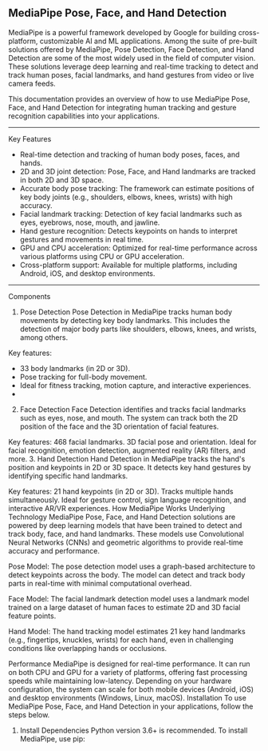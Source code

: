 ## MediaPipe Pose, Face, and Hand Detection


MediaPipe is a powerful framework developed by Google for building cross-platform, customizable AI and ML applications. Among the suite of pre-built solutions offered by MediaPipe, Pose Detection, Face Detection, and Hand Detection are some of the most widely used in the field of computer vision. These solutions leverage deep learning and real-time tracking to detect and track human poses, facial landmarks, and hand gestures from video or live camera feeds.

This documentation provides an overview of how to use MediaPipe Pose, Face, and Hand Detection for integrating human tracking and gesture recognition capabilities into your applications.
___
Key Features
- Real-time detection and tracking of human body poses, faces, and hands.
- 2D and 3D joint detection: Pose, Face, and Hand landmarks are tracked in both 2D and 3D space.
- Accurate body pose tracking: The framework can estimate positions of key body joints (e.g., shoulders, elbows, knees, wrists) with high accuracy.
- Facial landmark tracking: Detection of key facial landmarks such as eyes, eyebrows, nose, mouth, and jawline.
- Hand gesture recognition: Detects keypoints on hands to interpret gestures and movements in real time.
- GPU and CPU acceleration: Optimized for real-time performance across various platforms using CPU or GPU acceleration.
- Cross-platform support: Available for multiple platforms, including Android, iOS, and desktop environments.
___
Components
1. Pose Detection
Pose Detection in MediaPipe tracks human body movements by detecting key body landmarks. This includes the detection of major body parts like shoulders, elbows, knees, and wrists, among others.

Key features:
- 33 body landmarks (in 2D or 3D).
- Pose tracking for full-body movement.
- Ideal for fitness tracking, motion capture, and interactive experiences.
- 
2. Face Detection
Face Detection identifies and tracks facial landmarks such as eyes, nose, and mouth. The system can track both the 2D position of the face and the 3D orientation of facial features.

Key features:
468 facial landmarks.
3D facial pose and orientation.
Ideal for facial recognition, emotion detection, augmented reality (AR) filters, and more.
3. Hand Detection
Hand Detection in MediaPipe tracks the hand's position and keypoints in 2D or 3D space. It detects key hand gestures by identifying specific hand landmarks.

Key features:
21 hand keypoints (in 2D or 3D).
Tracks multiple hands simultaneously.
Ideal for gesture control, sign language recognition, and interactive AR/VR experiences.
How MediaPipe Works
Underlying Technology
MediaPipe Pose, Face, and Hand Detection solutions are powered by deep learning models that have been trained to detect and track body, face, and hand landmarks. These models use Convolutional Neural Networks (CNNs) and geometric algorithms to provide real-time accuracy and performance.

Pose Model: The pose detection model uses a graph-based architecture to detect keypoints across the body. The model can detect and track body parts in real-time with minimal computational overhead.

Face Model: The facial landmark detection model uses a landmark model trained on a large dataset of human faces to estimate 2D and 3D facial feature points.

Hand Model: The hand tracking model estimates 21 key hand landmarks (e.g., fingertips, knuckles, wrists) for each hand, even in challenging conditions like overlapping hands or occlusions.

Performance
MediaPipe is designed for real-time performance. It can run on both CPU and GPU for a variety of platforms, offering fast processing speeds while maintaining low-latency.
Depending on your hardware configuration, the system can scale for both mobile devices (Android, iOS) and desktop environments (Windows, Linux, macOS).
Installation
To use MediaPipe Pose, Face, and Hand Detection in your applications, follow the steps below.

1. Install Dependencies
Python version 3.6+ is recommended. To install MediaPipe, use pip:
